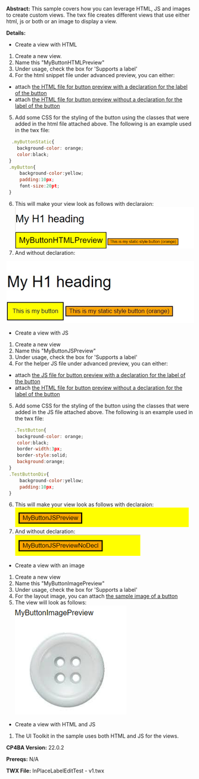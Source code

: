 **Abstract:** This sample covers how you can leverage HTML, JS and images to create custom views. The twx file creates different views that use either html, js or both or an image to display a view.

**Details:**

- Create a view with HTML

1. Create a new view. 
2. Name this "MyButtonHTMLPreview" 
3. Under usage, check the box for 'Supports a label' 
4. For the html snippet file under advanced preview, you can either:
- attach [the HTML file for button preview with a declaration for the label of the button](./myButtonPreview.html)
- attach [the HTML file for button preview without a declaration for the label of the button](./myButtonPreviewNoDecl.html)
5. Add some CSS for the styling of the button using the classes that were added in the html file attached above. The following is an example used in the twx file:
```javascript
  .myButtonStatic{
 	background-color: orange;
 	color:black;
 }
 .myButton{
     background-color:yellow;
     padding:10px;
     font-size:20pt;
 }
```
6. This will make your view look as follows with declaraion: 
![alt text](./images/HTMLPreview.png "HTML Preview")
7. And without declaration:

![alt text](./images/HTMLPreviewNoDecl.jpeg "HTML No Declaration")

- Create a view with JS

1. Create a new view
2. Name this "MyButtonJSPreview"
3. Under usage, check the box for 'Supports a label'
4. For the helper JS file under advanced preview, you can either:
- attach [the JS file for button preview with a declaration for the label of the button](./ButtonHelper.js)
- attach [the HTML file for button preview without a declaration for the label of the button](./ButtonHelperNoDecl.js)
5. Add some CSS for the styling of the button using the classes that were added in the JS file attached above. The following is an example used in the twx file:
```javascript
   .TestButton{
 	background-color: orange;
 	color:black;
 	border-width:3px;
 	border-style:solid;
 	background:orange;
 }
 .TestButtonDiv{
     background-color:yellow;
     padding:10px;
 }
```
6. This will make your view look as follows with declaraion: 
![alt text](./images/JSPreview.png "JS Preview")
7. And without declaration:
![alt text](./images/JSPreviewNoDecl.png "JS No Declaration")

- Create a view with an image
1. Create a new view
2. Name this "MyButtonImagePreview"
3. Under usage, check the box for 'Supports a label'
4. For the layout image, you can attach [the sample image of a button](./buttonPreview.jpg)
5. The view will look as follows:
![alt text](./images/ImagePreview.png "Image Preview")

- Create a view with HTML and JS
1. The UI Toolkit in the sample uses both HTML and JS for the views.

**CP4BA Version:** 22.0.2

**Prereqs:** N/A

**TWX File:** InPlaceLabelEditTest - v1.twx
